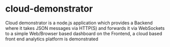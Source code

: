 # cloud-demonstrator
Cloud demonstrator is a node.js application which provides a Backend where it takes JSON messages via HTTP(S) and forwards it via WebSockets to a simple Web/Browser based dashboard on the Frontend, a cloud based front end analytics platform is demonstrated
